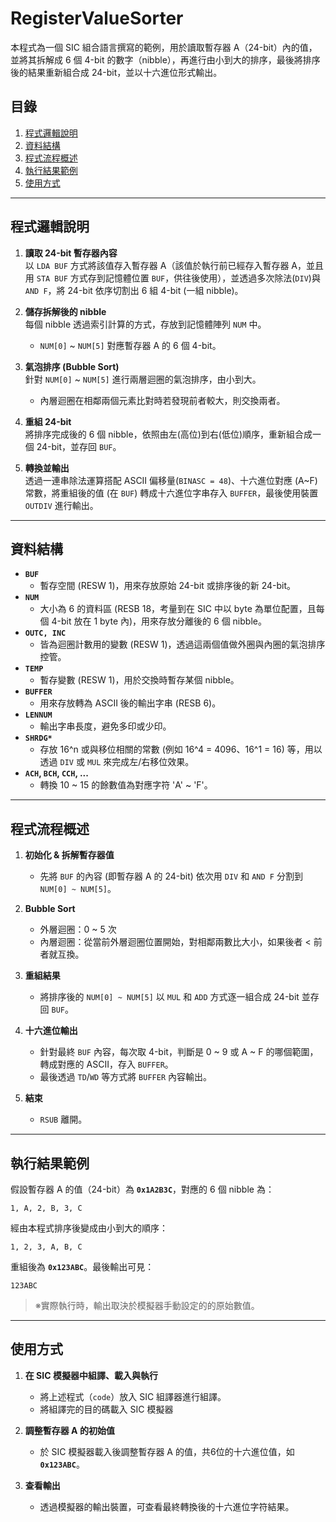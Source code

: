 # RegisterValueSorter

本程式為一個 SIC 組合語言撰寫的範例，用於讀取暫存器 A（24-bit）內的值，並將其拆解成 6 個 4-bit 的數字（nibble），再進行由小到大的排序，最後將排序後的結果重新組合成 24-bit，並以十六進位形式輸出。

## 目錄
1. [程式邏輯說明](#程式邏輯說明)  
2. [資料結構](#資料結構)  
3. [程式流程概述](#程式流程概述)  
4. [執行結果範例](#執行結果範例)  
5. [使用方式](#使用方式)  

---

## 程式邏輯說明

1. **讀取 24-bit 暫存器內容**  
   以 `LDA BUF` 方式將該值存入暫存器 A（該值於執行前已經存入暫存器 A，並且用 `STA BUF` 方式存到記憶體位置 `BUF`，供往後使用），並透過多次除法(`DIV`)與 `AND F`，將 24-bit 依序切割出 6 組 4-bit (一組 nibble)。

2. **儲存拆解後的 nibble**  
   每個 nibble 透過索引計算的方式，存放到記憶體陣列 `NUM` 中。  
   - `NUM[0]` ~ `NUM[5]` 對應暫存器 A 的 6 個 4-bit。

3. **氣泡排序 (Bubble Sort)**  
   針對 `NUM[0]` ~ `NUM[5]` 進行兩層迴圈的氣泡排序，由小到大。  
   - 內層迴圈在相鄰兩個元素比對時若發現前者較大，則交換兩者。

4. **重組 24-bit**  
   將排序完成後的 6 個 nibble，依照由左(高位)到右(低位)順序，重新組合成一個 24-bit，並存回 `BUF`。

5. **轉換並輸出**  
   透過一連串除法運算搭配 ASCII 偏移量(`BINASC = 48`)、十六進位對應 (A~F) 常數，將重組後的值 (在 `BUF`) 轉成十六進位字串存入 `BUFFER`，最後使用裝置 `OUTDIV` 進行輸出。

---

## 資料結構

- **`BUF`**  
  - 暫存空間 (RESW 1)，用來存放原始 24-bit 或排序後的新 24-bit。
- **`NUM`**  
  - 大小為 6 的資料區 (RESB 18，考量到在 SIC 中以 byte 為單位配置，且每個 4-bit 放在 1 byte 內)，用來存放分離後的 6 個 nibble。
- **`OUTC, INC`**  
  - 皆為迴圈計數用的變數 (RESW 1)，透過這兩個值做外圈與內圈的氣泡排序控管。
- **`TEMP`**  
  - 暫存變數 (RESW 1)，用於交換時暫存某個 nibble。
- **`BUFFER`**  
  - 用來存放轉為 ASCII 後的輸出字串 (RESB 6)。  
- **`LENNUM`**  
  - 輸出字串長度，避免多印或少印。  
- **`SHRDG*`**  
  - 存放 16^n 或與移位相關的常數 (例如 16^4 = 4096、16^1 = 16) 等，用以透過 `DIV` 或 `MUL` 來完成左/右移位效果。
- **`ACH`, `BCH`, `CCH`, ...**  
  - 轉換 10 ~ 15 的餘數值為對應字符 'A' ~ 'F'。

---

## 程式流程概述

1. **初始化 & 拆解暫存器值**  
   - 先將 `BUF` 的內容 (即暫存器 A 的 24-bit) 依次用 `DIV` 和 `AND F` 分割到 `NUM[0] ~ NUM[5]`。

2. **Bubble Sort**  
   - 外層迴圈：0 ~ 5 次  
   - 內層迴圈：從當前外層迴圈位置開始，對相鄰兩數比大小，如果後者 < 前者就互換。  

3. **重組結果**  
   - 將排序後的 `NUM[0] ~ NUM[5]` 以 `MUL` 和 `ADD` 方式逐一組合成 24-bit 並存回 `BUF`。  

4. **十六進位輸出**  
   - 針對最終 `BUF` 內容，每次取 4-bit，判斷是 0 ~ 9 或 A ~ F 的哪個範圍，轉成對應的 ASCII，存入 `BUFFER`。  
   - 最後透過 `TD`/`WD` 等方式將 `BUFFER` 內容輸出。  

5. **結束**  
   - `RSUB` 離開。

---

## 執行結果範例

假設暫存器 A 的值（24-bit）為 **`0x1A2B3C`**，對應的 6 個 nibble 為：
```
1, A, 2, B, 3, C
```
經由本程式排序後變成由小到大的順序：
```
1, 2, 3, A, B, C
```
重組後為 **`0x123ABC`**。最後輸出可見：
```
123ABC
```
> ※實際執行時，輸出取決於模擬器手動設定的的原始數值。  

---

## 使用方式

1. **在 SIC 模擬器中組譯、載入與執行**  
   - 將上述程式（`code`）放入 SIC 組譯器進行組譯。
   - 將組譯完的目的碼載入 SIC 模擬器


2. **調整暫存器 A 的初始值**  
   - 於 SIC 模擬器載入後調整暫存器 A 的值，共6位的十六進位值，如 **`0x123ABC`**。

3. **查看輸出**  
   - 透過模擬器的輸出裝置，可查看最終轉換後的十六進位字符結果。
